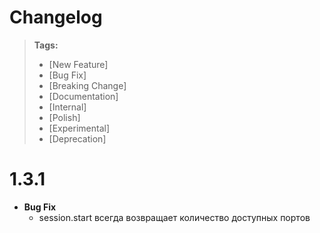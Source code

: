 # Changelog
> **Tags:**
>
> - [New Feature]
> - [Bug Fix]
> - [Breaking Change]
> - [Documentation]
> - [Internal]
> - [Polish]
> - [Experimental]
> - [Deprecation]

# 1.3.1
- **Bug Fix**
  - session.start всегда возвращает количество доступных портов

